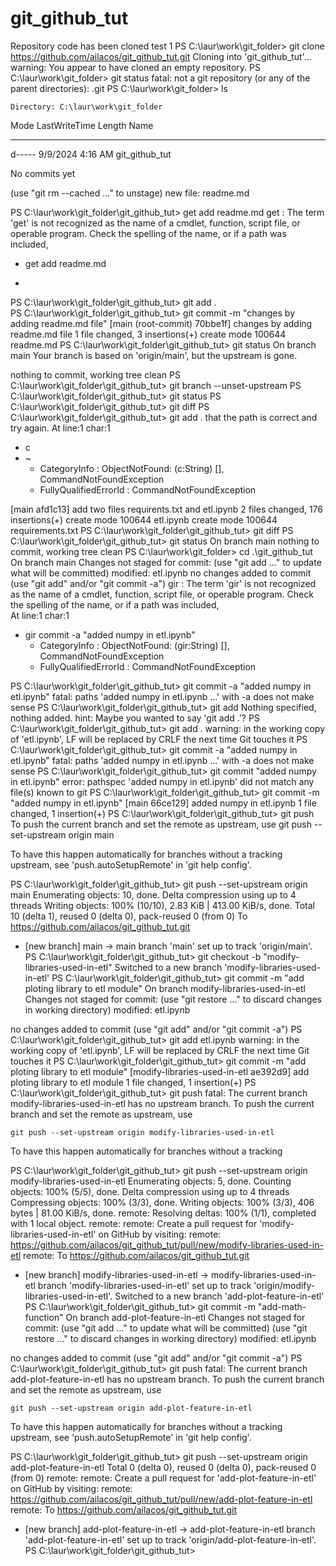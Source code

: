 # git_github_tut
Repository code has been cloned
test 1
PS C:\laur\work\git_folder> git clone https://github.com/ailacos/git_github_tut.git
Cloning into 'git_github_tut'...
warning: You appear to have cloned an empty repository.
PS C:\laur\work\git_folder> git status
fatal: not a git repository (or any of the parent directories): .git
PS C:\laur\work\git_folder> ls

    Directory: C:\laur\work\git_folder


Mode                 LastWriteTime         Length Name
----                 -------------         ------ ----
d-----          9/9/2024   4:16 AM                git_github_tut



No commits yet

  (use "git rm --cached <file>..." to unstage)
        new file:   readme.md

PS C:\laur\work\git_folder\git_github_tut> get add readme.md
get : The term 'get' is not recognized as the name of a cmdlet, function, script file, or operable program. Check the spelling of the name, or if a path was included,        
+ get add readme.md
+ ~~~
 
PS C:\laur\work\git_folder\git_github_tut> git add .        
PS C:\laur\work\git_folder\git_github_tut> git commit -m "changes by adding readme.md file"
[main (root-commit) 70bbe1f] changes by adding readme.md file
 1 file changed, 3 insertions(+)
 create mode 100644 readme.md
PS C:\laur\work\git_folder\git_github_tut> git status
On branch main
Your branch is based on 'origin/main', but the upstream is gone.

nothing to commit, working tree clean
PS C:\laur\work\git_folder\git_github_tut> git branch --unset-upstream
PS C:\laur\work\git_folder\git_github_tut> git status
PS C:\laur\work\git_folder\git_github_tut> git diff
PS C:\laur\work\git_folder\git_github_tut> git add .
that the path is correct and try again.
At line:1 char:1
+ c
+ ~
    + CategoryInfo          : ObjectNotFound: (c:String) [], CommandNotFoundException
    + FullyQualifiedErrorId : CommandNotFoundException
 
[main afd1c13] add two files requirents.txt and etl.ipynb
 2 files changed, 176 insertions(+)
 create mode 100644 etl.ipynb
 create mode 100644 requirements.txt
PS C:\laur\work\git_folder\git_github_tut> git diff
PS C:\laur\work\git_folder\git_github_tut> git status
On branch main
nothing to commit, working tree clean
PS C:\laur\work\git_folder> cd .\git_github_tut\
On branch main
Changes not staged for commit:
  (use "git add <file>..." to update what will be committed)
        modified:   etl.ipynb
no changes added to commit (use "git add" and/or "git commit -a")
gir : The term 'gir' is not recognized as the name of a cmdlet, function, script file, or operable program. Check the spelling of the name, or if a path was included,        
At line:1 char:1
+ gir commit -a "added numpy in etl.ipynb"
    + CategoryInfo          : ObjectNotFound: (gir:String) [], CommandNotFoundException
    + FullyQualifiedErrorId : CommandNotFoundException

PS C:\laur\work\git_folder\git_github_tut> git commit -a "added numpy in etl.ipynb"
fatal: paths 'added numpy in etl.ipynb ...' with -a does not make sense
PS C:\laur\work\git_folder\git_github_tut> git add
Nothing specified, nothing added.
hint: Maybe you wanted to say 'git add .'?
PS C:\laur\work\git_folder\git_github_tut> git add .
warning: in the working copy of 'etl.ipynb', LF will be replaced by CRLF the next time Git touches it
PS C:\laur\work\git_folder\git_github_tut> git commit -a "added numpy in etl.ipynb"
fatal: paths 'added numpy in etl.ipynb ...' with -a does not make sense
PS C:\laur\work\git_folder\git_github_tut> git commit  "added numpy in etl.ipynb"
error: pathspec 'added numpy in etl.ipynb' did not match any file(s) known to git
PS C:\laur\work\git_folder\git_github_tut> git commit  -m "added numpy in etl.ipynb"
[main 66ce129] added numpy in etl.ipynb
 1 file changed, 1 insertion(+)
PS C:\laur\work\git_folder\git_github_tut> git push
To push the current branch and set the remote as upstream, use
    git push --set-upstream origin main

To have this happen automatically for branches without a tracking
upstream, see 'push.autoSetupRemote' in 'git help config'.

PS C:\laur\work\git_folder\git_github_tut>  git push --set-upstream origin main
Enumerating objects: 10, done.
Delta compression using up to 4 threads
Writing objects: 100% (10/10), 2.83 KiB | 413.00 KiB/s, done.
Total 10 (delta 1), reused 0 (delta 0), pack-reused 0 (from 0)
To https://github.com/ailacos/git_github_tut.git
 * [new branch]      main -> main
branch 'main' set up to track 'origin/main'.
PS C:\laur\work\git_folder\git_github_tut> git checkout -b "modify-libraries-used-in-etl" 
Switched to a new branch 'modify-libraries-used-in-etl'
PS C:\laur\work\git_folder\git_github_tut> git commit -m "add ploting library to etl module"
On branch modify-libraries-used-in-etl
Changes not staged for commit:
  (use "git restore <file>..." to discard changes in working directory)
        modified:   etl.ipynb

no changes added to commit (use "git add" and/or "git commit -a")
PS C:\laur\work\git_folder\git_github_tut> git add etl.ipynb
warning: in the working copy of 'etl.ipynb', LF will be replaced by CRLF the next time Git touches it
PS C:\laur\work\git_folder\git_github_tut> git commit -m "add ploting library to etl module"
[modify-libraries-used-in-etl ae392d9] add ploting library to etl module
 1 file changed, 1 insertion(+)
PS C:\laur\work\git_folder\git_github_tut> git push
fatal: The current branch modify-libraries-used-in-etl has no upstream branch.
To push the current branch and set the remote as upstream, use

    git push --set-upstream origin modify-libraries-used-in-etl
To have this happen automatically for branches without a tracking

PS C:\laur\work\git_folder\git_github_tut> git push --set-upstream origin modify-libraries-used-in-etl
Enumerating objects: 5, done.
Counting objects: 100% (5/5), done.
Delta compression using up to 4 threads
Compressing objects: 100% (3/3), done.
Writing objects: 100% (3/3), 406 bytes | 81.00 KiB/s, done.
remote: Resolving deltas: 100% (1/1), completed with 1 local object.
remote:
remote: Create a pull request for 'modify-libraries-used-in-etl' on GitHub by visiting:
remote:      https://github.com/ailacos/git_github_tut/pull/new/modify-libraries-used-in-etl
remote:
To https://github.com/ailacos/git_github_tut.git
 * [new branch]      modify-libraries-used-in-etl -> modify-libraries-used-in-etl
branch 'modify-libraries-used-in-etl' set up to track 'origin/modify-libraries-used-in-etl'.
Switched to a new branch 'add-plot-feature-in-etl'
PS C:\laur\work\git_folder\git_github_tut> git commit -m "add-math-function"
On branch add-plot-feature-in-etl
Changes not staged for commit:
  (use "git add <file>..." to update what will be committed)
  (use "git restore <file>..." to discard changes in working directory)
        modified:   etl.ipynb

no changes added to commit (use "git add" and/or "git commit -a")
PS C:\laur\work\git_folder\git_github_tut> git push
fatal: The current branch add-plot-feature-in-etl has no upstream branch.
To push the current branch and set the remote as upstream, use

    git push --set-upstream origin add-plot-feature-in-etl

To have this happen automatically for branches without a tracking
upstream, see 'push.autoSetupRemote' in 'git help config'.

PS C:\laur\work\git_folder\git_github_tut> git push --set-upstream origin add-plot-feature-in-etl
Total 0 (delta 0), reused 0 (delta 0), pack-reused 0 (from 0)
remote: 
remote: Create a pull request for 'add-plot-feature-in-etl' on GitHub by visiting:
remote:      https://github.com/ailacos/git_github_tut/pull/new/add-plot-feature-in-etl
remote:
To https://github.com/ailacos/git_github_tut.git
 * [new branch]      add-plot-feature-in-etl -> add-plot-feature-in-etl
branch 'add-plot-feature-in-etl' set up to track 'origin/add-plot-feature-in-etl'.
PS C:\laur\work\git_folder\git_github_tut> 